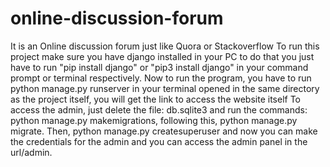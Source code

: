 # online-discussion-forum
It is an Online discussion forum just like Quora or Stackoverflow
To run this project make sure you have django installed in your PC
to do that you just have to run "pip install django" or "pip3 install django" in your command prompt or terminal respectively.
Now to run the program, you have to run python manage.py runserver in your terminal opened in the same directory as the project itself, you will get the link to access the website itself
To access the admin, just delete the file: db.sqlite3 and run the commands: python manage.py makemigrations, following this, python manage.py migrate.
Then, python manage.py createsuperuser and now you can make the credentials for the admin and you can access the admin panel in the url/admin.

